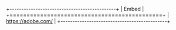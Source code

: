 +---------------------------------------------+
| Embed                                       |
+=============================================+
| https://adobe.com/                          |
+---------------------------------------------+
